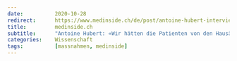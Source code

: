 ```yaml
---
date:          2020-10-28
redirect:      https://www.medinside.ch/de/post/antoine-hubert-interview
title:         medinside.ch
subtitle:      "Antoine Hubert: «Wir hätten die Patienten von den Hausärzten behandeln lassen sollen»"
categories:    Wissenschaft
tags:          [massnahmen, medinside]
---
```

